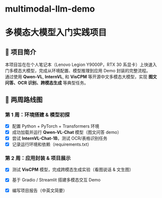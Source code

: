 # multimodal-llm-demo
# 多模态大模型入门实践项目

## 📌 项目简介
本项目旨在在个人笔记本（Lenovo Legion Y9000P，RTX 30 系显卡）上快速入门多模态大模型，完成从环境配置、模型推理到应用 Demo 封装的完整流程。  
通过使用 **Qwen-VL**, **InternVL**, 和 **VisCPM** 等开源中文多模态大模型，实现 **图文问答、OCR 识别、跨模态生成** 等典型任务。

## 📅 两周路线图

### 第 1 周：环境搭建 & 模型初探
- [x] 配置 Python + PyTorch + Transformers 环境  
- [x] 成功加载并运行 **Qwen-VL-Chat** 模型（图文问答 demo）  
- [x] 尝试 **InternVL-Chat-1B**，测试 OCR/表格识别任务  
- [x] 记录运行环境和依赖（requirements.txt）

### 第 2 周：应用封装 & 项目展示
- [x] 测试 **VisCPM** 模型，完成跨模态生成实验（看图说话 & 文生图）  
- [x] 基于 Gradio / Streamlit 搭建多模态交互 Demo  
- [x] 编写项目报告（中英文简要）  





